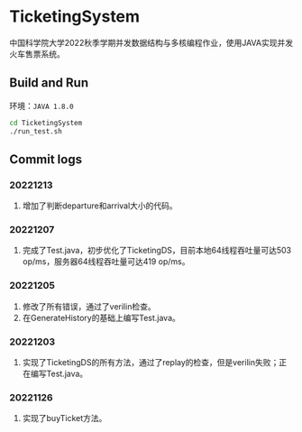 # TicketingSystem
中国科学院大学2022秋季学期并发数据结构与多核编程作业，使用JAVA实现并发火车售票系统。

## Build and Run
环境：```JAVA 1.8.0```
```bash
cd TicketingSystem
./run_test.sh
```

## Commit logs

### 20221213
1. 增加了判断departure和arrival大小的代码。

### 20221207
1. 完成了Test.java，初步优化了TicketingDS，目前本地64线程吞吐量可达503 op/ms，服务器64线程吞吐量可达419 op/ms。

### 20221205
1. 修改了所有错误，通过了verilin检查。
2. 在GenerateHistory的基础上编写Test.java。

### 20221203
1. 实现了TicketingDS的所有方法，通过了replay的检查，但是verilin失败；正在编写Test.java。

### 20221126
1. 实现了buyTicket方法。

